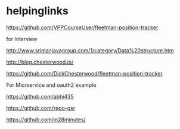 # helpinglinks

https://github.com/VPPCourseUser/fleetman-position-tracker

for Interview

http://www.srimanjavagroup.com/1/category/Data%20structure.htm

http://blog.chesterwood.io/

https://github.com/DickChesterwood/fleetman-position-tracker

For Micrservice and oauth2 example 

https://github.com/abhi435

https://github.com/repo-gsr

https://github.com/in28minutes/
